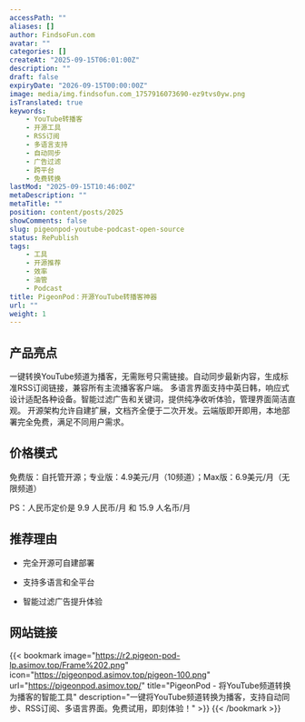 ```yaml
---
accessPath: ""
aliases: []
author: FindsoFun.com
avatar: ""
categories: []
createAt: "2025-09-15T06:01:00Z"
description: ""
draft: false
expiryDate: "2026-09-15T00:00:00Z"
image: media/img.findsofun.com_1757916073690-ez9tvs0yw.png
isTranslated: true
keywords:
    - YouTube转播客
    - 开源工具
    - RSS订阅
    - 多语言支持
    - 自动同步
    - 广告过滤
    - 跨平台
    - 免费转换
lastMod: "2025-09-15T10:46:00Z"
metaDescription: ""
metaTitle: ""
position: content/posts/2025
showComments: false
slug: pigeonpod-youtube-podcast-open-source
status: RePublish
tags:
    - 工具
    - 开源推荐
    - 效率
    - 油管
    - Podcast
title: PigeonPod：开源YouTube转播客神器
url: ""
weight: 1
---
```

## 产品亮点
一键转换YouTube频道为播客，无需账号只需链接。自动同步最新内容，生成标准RSS订阅链接，兼容所有主流播客客户端。
多语言界面支持中英日韩，响应式设计适配各种设备。智能过滤广告和关键词，提供纯净收听体验，管理界面简洁直观。
开源架构允许自建扩展，文档齐全便于二次开发。云端版即开即用，本地部署完全免费，满足不同用户需求。

## 价格模式
<!--more-->免费版：自托管开源；专业版：4.9美元/月（10频道）；Max版：6.9美元/月（无限频道）

PS：人民币定价是 9.9 人民币/月 和 15.9 人名币/月

## 推荐理由
- 完全开源可自建部署

- 支持多语言和全平台

- 智能过滤广告提升体验

## 网站链接
{{< bookmark image="https://r2.pigeon-pod-lp.asimov.top/Frame%202.png" icon="https://pigeonpod.asimov.top/pigeon-100.png" url="https://pigeonpod.asimov.top/" title="PigeonPod - 将YouTube频道转换为播客的智能工具" description="一键将YouTube频道转换为播客，支持自动同步、RSS订阅、多语言界面。免费试用，即刻体验！" >}}
{{< /bookmark >}}


